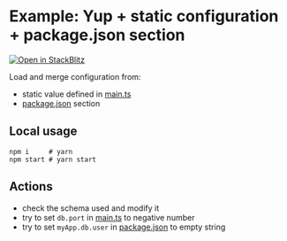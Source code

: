 # Example: Yup + static configuration + package.json section

[![Open in StackBlitz](https://developer.stackblitz.com/img/open_in_stackblitz.svg)](https://stackblitz.com/github/mckacz/omniconfig/tree/main/examples/yup-static-config-and-package-json?file=main.ts)

Load and merge configuration from:
 
* static value defined in [main.ts](./main.ts#L25-L32)
* [package.json](./package.json#L17-L22) section

## Local usage

```shell
npm i     # yarn
npm start # yarn start
```

## Actions

* check the schema used and modify it
* try to set `db.port` in [main.ts](./main.ts#L29) to negative number
* try to set `myApp.db.user` in [package.json](./package.json#L20) to empty string
